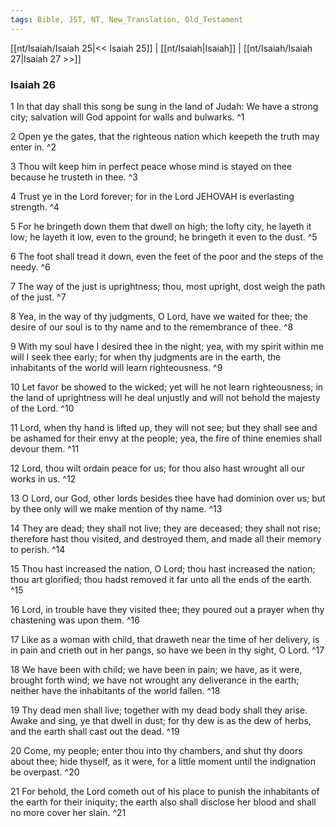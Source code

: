```yaml
---
tags: Bible, JST, NT, New_Translation, Old_Testament
---
```


[[nt/Isaiah/Isaiah 25|<< Isaiah 25]] | [[nt/Isaiah|Isaiah]] | [[nt/Isaiah/Isaiah 27|Isaiah 27 >>]]

### Isaiah 26

1 In that day shall this song be sung in the land of Judah: We have a strong city; salvation will God appoint for walls and bulwarks.  ^1

2 Open ye the gates, that the righteous nation which keepeth the truth may enter in.  ^2

3 Thou wilt keep him in perfect peace whose mind is stayed on thee because he trusteth in thee.  ^3

4 Trust ye in the Lord forever; for in the Lord JEHOVAH is everlasting strength.  ^4

5 For he bringeth down them that dwell on high; the lofty city, he layeth it low; he layeth it low, even to the ground; he bringeth it even to the dust.  ^5

6 The foot shall tread it down, even the feet of the poor and the steps of the needy.  ^6

7 The way of the just is uprightness; thou, most upright, dost weigh the path of the just.  ^7

8 Yea, in the way of thy judgments, O Lord, have we waited for thee; the desire of our soul is to thy name and to the remembrance of thee.  ^8

9 With my soul have I desired thee in the night; yea, with my spirit within me will I seek thee early; for when thy judgments are in the earth, the inhabitants of the world will learn righteousness.  ^9

10 Let favor be showed to the wicked; yet will he not learn righteousness; in the land of uprightness will he deal unjustly and will not behold the majesty of the Lord.  ^10

11 Lord, when thy hand is lifted up, they will not see; but they shall see and be ashamed for their envy at the people; yea, the fire of thine enemies shall devour them.  ^11

12 Lord, thou wilt ordain peace for us; for thou also hast wrought all our works in us.  ^12

13 O Lord, our God, other lords besides thee have had dominion over us; but by thee only will we make mention of thy name.  ^13

14 They are dead; they shall not live; they are deceased; they shall not rise; therefore hast thou visited, and destroyed them, and made all their memory to perish.  ^14

15 Thou hast increased the nation, O Lord; thou hast increased the nation; thou art glorified; thou hadst removed it far unto all the ends of the earth.  ^15

16 Lord, in trouble have they visited thee; they poured out a prayer when thy chastening was upon them.  ^16

17 Like as a woman with child, that draweth near the time of her delivery, is in pain and crieth out in her pangs, so have we been in thy sight, O Lord.  ^17

18 We have been with child; we have been in pain; we have, as it were, brought forth wind; we have not wrought any deliverance in the earth; neither have the inhabitants of the world fallen.  ^18

19 Thy dead men shall live; together with my dead body shall they arise. Awake and sing, ye that dwell in dust; for thy dew is as the dew of herbs, and the earth shall cast out the dead.  ^19

20 Come, my people; enter thou into thy chambers, and shut thy doors about thee; hide thyself, as it were, for a little moment until the indignation be overpast.  ^20

21 For behold, the Lord cometh out of his place to punish the inhabitants of the earth for their iniquity; the earth also shall disclose her blood and shall no more cover her slain.  ^21

 
